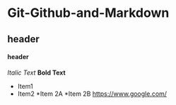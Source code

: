 # Git-Github-and-Markdown
## <h2> header
#### <h4> header
*Italic Text*
**Bold Text**
 * Item1
 * Item2
    *Item 2A
    *Item 2B
  https://www.google.com/
